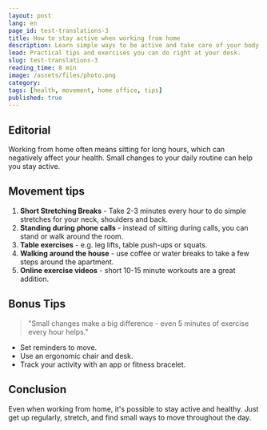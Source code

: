 ```yaml
---
layout: post
lang: en
page_id: test-translations-3
title: How to stay active when working from home
description: Learn simple ways to be active and take care of your body even when you work from home.
lead: Practical tips and exercises you can do right at your desk.
slug: test-translations-3
reading_time: 8 min
image: /assets/files/photo.png
category: 
tags: [health, movement, home office, tips]
published: true
---
```


## Editorial

Working from home often means sitting for long hours, which can negatively affect your health. Small changes to your daily routine can help you stay active.

## Movement tips

1. **Short Stretching Breaks** - Take 2-3 minutes every hour to do simple stretches for your neck, shoulders and back.  
2. **Standing during phone calls** - instead of sitting during calls, you can stand or walk around the room.  
3. **Table exercises** - e.g. leg lifts, table push-ups or squats.  
4. **Walking around the house** - use coffee or water breaks to take a few steps around the apartment.  
5. **Online exercise videos** - short 10-15 minute workouts are a great addition.

## Bonus Tips

> "Small changes make a big difference - even 5 minutes of exercise every hour helps."

- Set reminders to move.  
- Use an ergonomic chair and desk.  
- Track your activity with an app or fitness bracelet.

## Conclusion

Even when working from home, it's possible to stay active and healthy. Just get up regularly, stretch, and find small ways to move throughout the day.